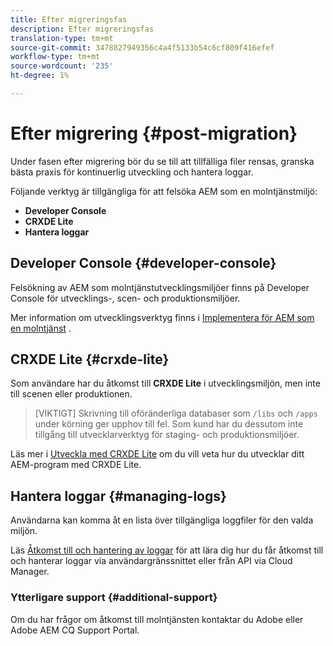 ```yaml
---
title: Efter migreringsfas
description: Efter migreringsfas
translation-type: tm+mt
source-git-commit: 3478827949356c4a4f5133b54c6cf809f416efef
workflow-type: tm+mt
source-wordcount: '235'
ht-degree: 1%

---
```



# Efter migrering {#post-migration}

Under fasen efter migrering bör du se till att tillfälliga filer rensas, granska bästa praxis för kontinuerlig utveckling och hantera loggar.

Följande verktyg är tillgängliga för att felsöka AEM som en molntjänstmiljö:

* **Developer Console**
* **CRXDE Lite**
* **Hantera loggar**


## Developer Console {#developer-console}

Felsökning av AEM som molntjänstutvecklingsmiljöer finns på Developer Console för utvecklings-, scen- och produktionsmiljöer.

Mer information om utvecklingsverktyg finns i [Implementera för AEM som en molntjänst](https://docs.adobe.com/content/help/en/experience-manager-cloud-service/implementing/developing/development-guidelines.html#aem-as-a-cloud-service-development-tools) .

## CRXDE Lite {#crxde-lite}

Som användare har du åtkomst till **CRXDE Lite** i utvecklingsmiljön, men inte till scenen eller produktionen.

>[VIKTIGT]
>Skrivning till oföränderliga databaser som `/libs` och `/apps` under körning ger upphov till fel. Som kund har du dessutom inte tillgång till utvecklarverktyg för staging- och produktionsmiljöer.

Läs mer i [Utveckla med CRXDE Lite](https://docs.adobe.com/help/en/experience-manager-65/developing/devtools/developing-with-crxde-lite.html) om du vill veta hur du utvecklar ditt AEM-program med CRXDE Lite.

## Hantera loggar {#managing-logs}

Användarna kan komma åt en lista över tillgängliga loggfiler för den valda miljön.

Läs [Åtkomst till och hantering av loggar](https://docs.adobe.com/content/help/en/experience-manager-cloud-service/implementing/using-cloud-manager/manage-logs.html) för att lära dig hur du får åtkomst till och hanterar loggar via användargränssnittet eller från API via Cloud Manager.

### Ytterligare support {#additional-support}

Om du har frågor om åtkomst till molntjänsten kontaktar du Adobe eller Adobe AEM CQ Support Portal.
